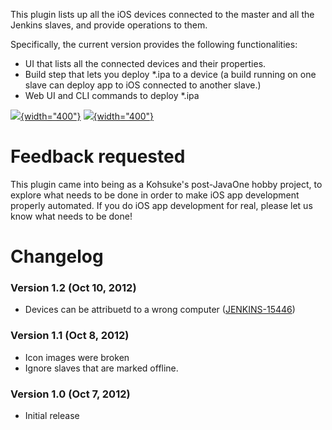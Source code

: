 This plugin lists up all the iOS devices connected to the master and all
the Jenkins slaves, and provide operations to them.

Specifically, the current version provides the following
functionalities:

-   UI that lists all the connected devices and their properties.
-   Build step that lets you deploy \*.ipa to a device (a build running
    on one slave can deploy app to iOS connected to another slave.)
-   Web UI and CLI commands to deploy \*.ipa

[![](http://i.imgur.com/LB2Tb.png){width="400"}](http://i.imgur.com/LB2Tb.png)
[![](http://i.imgur.com/wTLVR.png){width="400"}](http://i.imgur.com/wTLVR.png)

# Feedback requested

This plugin came into being as a Kohsuke's post-JavaOne hobby project,
to explore what needs to be done in order to make iOS app development
properly automated. If you do iOS app development for real, please let
us know what needs to be done!

# Changelog

### Version 1.2 (Oct 10, 2012)

-   Devices can be attribuetd to a wrong computer
    ([JENKINS-15446](https://issues.jenkins-ci.org/browse/JENKINS-15446))

### Version 1.1 (Oct 8, 2012)

-   Icon images were broken
-   Ignore slaves that are marked offline.

### Version 1.0 (Oct 7, 2012)

-   Initial release
